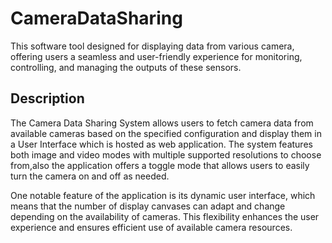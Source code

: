 # CameraDataSharing
This software tool designed for displaying data from various camera, offering users a seamless and user-friendly experience for monitoring, controlling, and managing the outputs of these sensors.

## Description
The Camera Data Sharing System allows users to fetch camera data from available cameras based on the specified configuration and display them in a User Interface which is hosted as web application.
The system  features both image and video modes with multiple supported resolutions to choose from,also the application offers a toggle mode that allows users to easily turn the camera on and off as needed.

One notable feature of the application is its dynamic user interface, which means that the  number of display canvases can adapt and change depending on the availability of cameras. This flexibility enhances the user experience and ensures efficient use of available camera resources.
